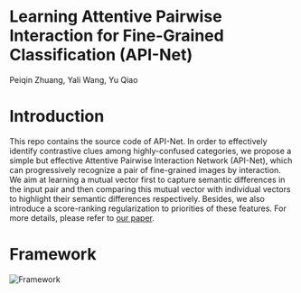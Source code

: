# Learning Attentive Pairwise Interaction for Fine-Grained Classification (API-Net)
Peiqin Zhuang, Yali Wang, Yu Qiao
# Introduction
This repo contains the source code of API-Net. In order to effectively identify contrastive clues among highly-confused categories, we propose a simple but effective Attentive Pairwise Interaction Network (API-Net), which can progressively recognize a pair of fine-grained images by interaction. We aim at learning a mutual vector first to capture semantic differences in the input pair and then comparing this mutual vector with individual vectors to highlight their semantic differences respectively. Besides, we also introduce a score-ranking regularization to priorities of these features. For more details, please refer to [our paper](https://www.aaai.org/Papers/AAAI/2020GB/AAAI-ZhuangP.2505.pdf).
# Framework
![Framework](https://github.com/PeiqinZhuang/API-Net/blob/master/Framework.png)

